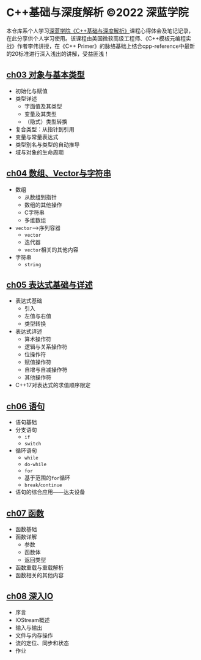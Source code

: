 # C++基础与深度解析 ©2022 深蓝学院
本仓库系个人学习[深蓝学院《C++基础与深度解析》](https://www.shenlanxueyuan.com/course/463)课程心得体会及笔记记录，在此分享供个人学习使用。该课程由美国微软高级工程师、《C++模板元编程实战》作者李伟讲授，在《C++ Primer》的脉络基础上结合cpp-reference中最新的20标准进行深入浅出的讲解，受益匪浅！

## [ch03 对象与基本类型](./doc/ch03_对象与基本类型.md)

- 初始化与赋值
- 类型详述
  - 字面值及其类型
  - 变量及其类型
  - （隐式）类型转换
- 复合类型：从指针到引用
- 变量与常量表达式
- 类型别名与类型的自动推导
- 域与对象的生命周期

## [ch04 数组、Vector与字符串](./doc/ch04_数组Vector与字符串.md)

- 数组
  - 从数组到指针
  - 数组的其他操作
  - C字符串
  - 多维数组
- `vector`——>序列容器
  - `vector`
  - 迭代器
  - `vector`相关的其他内容
- 字符串
  - `string`

## [ch05 表达式基础与详述](./doc/ch05_表达式基础与详述.md)

- 表达式基础
  - 引入
  - 左值与右值
  - 类型转换
- 表达式详述
  - 算术操作符
  - 逻辑与关系操作符
  - 位操作符
  - 赋值操作符
  - 自增与自减操作符
  - 其他操作符
- C++17对表达式的求值顺序限定

## [ch06 语句](./doc/ch06_语句.md)

- 语句基础
- 分支语句
  - `if`
  - `switch`
- 循环语句
  - `while`
  - `do-while`
  - `for`
  - 基于范围的`for`循环
  - `break`/`continue`
- 语句的综合应用——达夫设备

## [ch07 函数](./doc/ch07_函数.md)

- 函数基础
- 函数详解
  - 参数
  - 函数体
  - 返回类型
- 函数重载与重载解析
- 函数相关的其他内容

## [ch08 深入IO](./doc/ch08_深入IO.md)

- 序言
- IOStream概述
- 输入与输出
- 文件与内存操作
- 流的定位、同步和状态
- 作业

